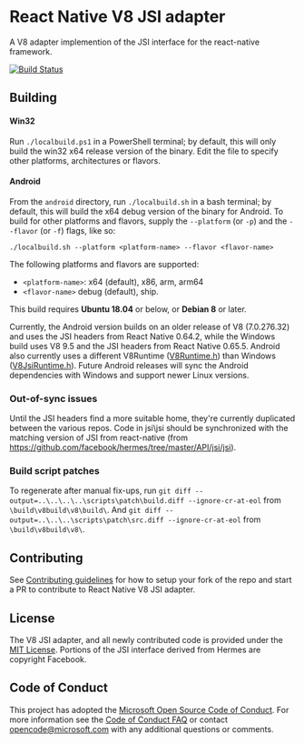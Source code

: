# React Native V8 JSI adapter
A V8 adapter implemention of the JSI interface for the react-native framework.

[![Build Status](https://dev.azure.com/ms/v8-jsi/_apis/build/status/microsoft.v8-jsi?branchName=master)](https://dev.azure.com/ms/v8-jsi/_build/latest?definitionId=321&branchName=master)

## Building

#### Win32
Run `./localbuild.ps1` in a PowerShell terminal; by default, this will only build the win32 x64 release version of the binary. Edit the file to specify other platforms, architectures or flavors.

#### Android
From the `android` directory, run `./localbuild.sh` in a bash terminal; by default, this will build the x64 debug version of the binary for Android. To build for other platforms and flavors, supply the `--platform` (or `-p`) and the `--flavor` (or `-f`) flags, like so:

`./localbuild.sh --platform <platform-name> --flavor <flavor-name>`

The following platforms and flavors are supported:
*   `<platform-name>`: x64 (default), x86, arm, arm64
*   `<flavor-name>` debug (default), ship.

This build requires **Ubuntu 18.04** or below, or **Debian 8** or later.

Currently, the Android version builds on an older release of V8 (7.0.276.32) and uses the JSI headers from React Native 0.64.2, while the Windows build uses V8 9.5 and the JSI headers from React Native 0.65.5. Android also currently uses a different V8Runtime ([V8Runtime.h](android/V8Runtime.h)) than Windows ([V8JsiRuntime.h](src/public/V8JsiRuntime.h)). Future Android releases will sync the Android dependencies with Windows and support newer Linux versions.

### Out-of-sync issues
Until the JSI headers find a more suitable home, they're currently duplicated between the various repos. Code in jsi\jsi should be synchronized with the matching version of JSI from react-native (from https://github.com/facebook/hermes/tree/master/API/jsi/jsi).

### Build script patches
To regenerate after manual fix-ups, run `git diff --output=..\..\..\..\scripts\patch\build.diff --ignore-cr-at-eol` from `\build\v8build\v8\build\`.
And `git diff --output=..\..\..\scripts\patch\src.diff --ignore-cr-at-eol` from `\build\v8build\v8\`.

## Contributing
See [Contributing guidelines](./docs/CONTRIBUTING.md) for how to setup your fork of the repo and start a PR to contribute to React Native V8 JSI adapter.

## License

The V8 JSI adapter, and all newly contributed code is provided under the [MIT License](LICENSE). Portions of the JSI interface derived from Hermes are copyright Facebook.

## Code of Conduct

This project has adopted the [Microsoft Open Source Code of Conduct](https://opensource.microsoft.com/codeofconduct/). For more information see the [Code of Conduct FAQ](https://opensource.microsoft.com/codeofconduct/faq/) or contact [opencode@microsoft.com](mailto:opencode@microsoft.com) with any additional questions or comments.

